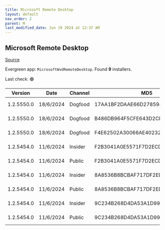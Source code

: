 ```yaml
---
title: Microsoft Remote Desktop
layout: default
nav_order: 2
parent: M
last_modified_date: Jun 19 2024 at 12:37 AM
---
```


## Microsoft Remote Desktop

[Source](https://docs.microsoft.com/en-us/azure/virtual-desktop/connect-windows-7-10)

Evergreen app: `MicrosoftWvdRemoteDesktop`. Found **9** installers.

Last check: 🟢

| Version    | Date      | Channel | MD5                              | Sha2                                                                                                                             | Architecture | Filename                           | URI                                                                                                                                    |
| ---------- | --------- | ------- | -------------------------------- | -------------------------------------------------------------------------------------------------------------------------------- | ------------ | ---------------------------------- | -------------------------------------------------------------------------------------------------------------------------------------- |
| 1.2.5550.0 | 18/6/2024 | Dogfood | 17AA1BF2DAAE66D278594347E255E49B | 71AE9945B1D54739807EE7F19B326AB90F29AE4C899C885CAFAB4A9491A4D0A8AF52E8AA207E325427A29D08B8C2E919C2C995B283C126B0342CC095A4C778B5 | ARM64        | RemoteDesktop_1.2.5550.0_ARM64.msi | [https://query.prod.cms.rt.microsoft.com/cms/api/am/binary/RW1mlrp](https://query.prod.cms.rt.microsoft.com/cms/api/am/binary/RW1mlrp) |
| 1.2.5550.0 | 18/6/2024 | Dogfood | B486DB964F5CFE643D2CDAE149A36AC5 | CB6FD806DC36DAFD412BD47F50A900EC52CCE58980247B5FCE6D44238AE8AE00F8D1C8F72E05409E99E21AE63F2421C524766620D8585AC40814779203BE76C5 | x64          | RemoteDesktop_1.2.5550.0_x64.msi   | [https://query.prod.cms.rt.microsoft.com/cms/api/am/binary/RW1mtdA](https://query.prod.cms.rt.microsoft.com/cms/api/am/binary/RW1mtdA) |
| 1.2.5550.0 | 18/6/2024 | Dogfood | F4E62502A30066AE402327EAEC0A5217 | 931008167F131C3E792D76CAF16514443228962230B2CB7DE0A6F8FF88F8EF73C7204892588D2856A456CFC3E18287E62AD10B76931003057B716F06D0BC2B18 | x86          | RemoteDesktop_1.2.5550.0_x86.msi   | [https://query.prod.cms.rt.microsoft.com/cms/api/am/binary/RW1mqBb](https://query.prod.cms.rt.microsoft.com/cms/api/am/binary/RW1mqBb) |
| 1.2.5454.0 | 11/6/2024 | Insider | F2B3041A0E5571F7D2ECD604BE423476 | 9697C521987F46D2C380D0183532F2F6EC0CFB7AF4A3F006FB3A66EFFAFE8D61244148121F0B08DBDE31FB7603A88E662860D1AD77DDEE0E5657DAAA1F7E5C5F | ARM64        | RemoteDesktop_1.2.5454.0_ARM64.msi | [https://query.prod.cms.rt.microsoft.com/cms/api/am/binary/RW1m0Bd](https://query.prod.cms.rt.microsoft.com/cms/api/am/binary/RW1m0Bd) |
| 1.2.5454.0 | 11/6/2024 | Public  | F2B3041A0E5571F7D2ECD604BE423476 | 9697C521987F46D2C380D0183532F2F6EC0CFB7AF4A3F006FB3A66EFFAFE8D61244148121F0B08DBDE31FB7603A88E662860D1AD77DDEE0E5657DAAA1F7E5C5F | ARM64        | RemoteDesktop_1.2.5454.0_ARM64.msi | [https://query.prod.cms.rt.microsoft.com/cms/api/am/binary/RW1m0Bd](https://query.prod.cms.rt.microsoft.com/cms/api/am/binary/RW1m0Bd) |
| 1.2.5454.0 | 11/6/2024 | Insider | 8A8536B8BCBAF717DF2ED0A3044DC4E3 | 5ED608C6F99781E86B5D8B82E490804370430D14A4B1D82A6B45801CFC00CCE904B6DB5D6F068FF0D31CE6345D9B8EFE4FEBA5847F8B3D17F1BD49D1702447CA | x64          | RemoteDesktop_1.2.5454.0_x64.msi   | [https://query.prod.cms.rt.microsoft.com/cms/api/am/binary/RW1m3bh](https://query.prod.cms.rt.microsoft.com/cms/api/am/binary/RW1m3bh) |
| 1.2.5454.0 | 11/6/2024 | Public  | 8A8536B8BCBAF717DF2ED0A3044DC4E3 | 5ED608C6F99781E86B5D8B82E490804370430D14A4B1D82A6B45801CFC00CCE904B6DB5D6F068FF0D31CE6345D9B8EFE4FEBA5847F8B3D17F1BD49D1702447CA | x64          | RemoteDesktop_1.2.5454.0_x64.msi   | [https://query.prod.cms.rt.microsoft.com/cms/api/am/binary/RW1m3bh](https://query.prod.cms.rt.microsoft.com/cms/api/am/binary/RW1m3bh) |
| 1.2.5454.0 | 11/6/2024 | Insider | 9C234B268D4DA53A1D997CEC06646C50 | 52EEAD528B00437757BB77F9FB3B6CC71FB3A59120A8D2BFE31E5319CF215F2223684B3C6B970E04B3E7B5469C35C578FB086A396894BFD3C3B8F100156616BF | x86          | RemoteDesktop_1.2.5454.0_x86.msi   | [https://query.prod.cms.rt.microsoft.com/cms/api/am/binary/RW1m3bi](https://query.prod.cms.rt.microsoft.com/cms/api/am/binary/RW1m3bi) |
| 1.2.5454.0 | 11/6/2024 | Public  | 9C234B268D4DA53A1D997CEC06646C50 | 52EEAD528B00437757BB77F9FB3B6CC71FB3A59120A8D2BFE31E5319CF215F2223684B3C6B970E04B3E7B5469C35C578FB086A396894BFD3C3B8F100156616BF | x86          | RemoteDesktop_1.2.5454.0_x86.msi   | [https://query.prod.cms.rt.microsoft.com/cms/api/am/binary/RW1m3bi](https://query.prod.cms.rt.microsoft.com/cms/api/am/binary/RW1m3bi) |

